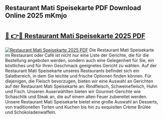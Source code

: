 ## Restaurant Mati Speisekarte PDF Download Online 2025 mKmjo

# <h2><a href="http://gc5sygu.nevu.top/?p=Restaurant+Mati+Speisekarte">🔗 👉🔴 Restaurant Mati Speisekarte 2025 PDF</a></h2>

[![Restaurant Mati Speisekarte 2025 PDF](https://i.imgur.com/dBaPXMq.png)](http://gc5sygu.nevu.top/?p=Restaurant+Mati+Speisekarte)
Die Restaurant Mati Speisekarte im Restaurant oder Café ist nicht nur eine Liste der Gerichte, die für die Bestellung angeboten werden, sondern auch eine Gelegenheit für Sie, ein köstliches und für Ihren Geschmack geeignetes Gericht zu wählen. Auf der Restaurant Mati Speisekarte unseres Restaurants befindet sich ein Salatbereich, in dem Sie leichte und frische Optionen finden können. Für diejenigen, die Fleisch bevorzugen, bieten wir eine Auswahl an Gerichten auf der Restaurant Mati Speisekarte an: Rindfleisch, Schweinefleisch, Huhn und Fisch. Unseren Auserwählten bieten wir Gourmet-Gerichte wie Schaschlik und Steak an, die auf einem alten Feuer zubereitet werden. Unsere Restaurant Mati Speisekarte bietet eine große Auswahl an Desserts, von traditionellen Torten und Kuchen bis hin zu exquisiten Crème Brûlée und Schokoladenwaffeln.
